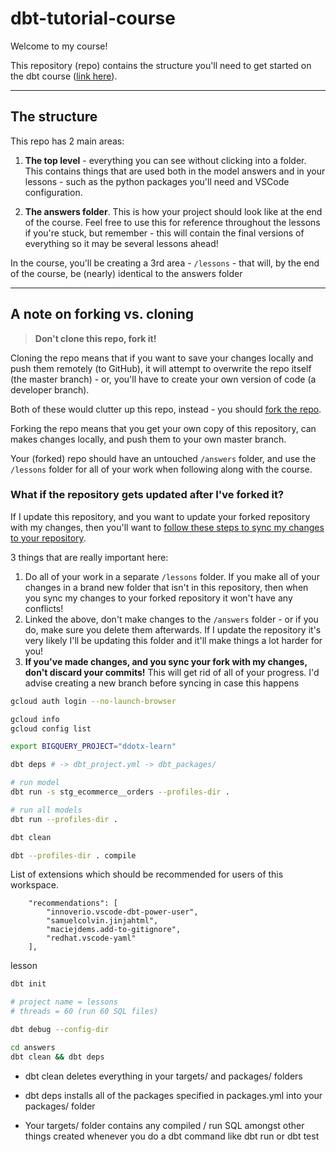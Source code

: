 # dbt-tutorial-course

Welcome to my course!

This repository (repo) contains the structure you'll need to get started on the dbt course ([link here](https://www.udemy.com/course/mastering-dbt-data-build-tool-bootcamp/?referralCode=FFF494163B7B9E5E846F)).

---

## The structure

This repo has 2 main areas:

1. **The top level** - everything you can see without clicking into a folder. This contains things that are used both in the model answers and in your lessons - such as the python packages you'll need and VSCode configuration.

2. **The answers folder**. This is how your project should look like at the end of the course. Feel free to use this for reference throughout the lessons if you're stuck, but remember - this will contain the final versions of everything so it may be several lessons ahead!

In the course, you'll be creating a 3rd area - `/lessons` - that will, by the end of the course, be (nearly) identical to the answers folder

---

## A note on forking vs. cloning

> **Don't clone this repo, fork it!**

Cloning the repo means that if you want to save your changes locally and push them remotely (to GitHub), it will attempt to overwrite the repo itself (the master branch) - or, you'll have to create your own version of code (a developer branch).

Both of these would clutter up this repo, instead - you should [fork the repo](https://docs.github.com/en/get-started/quickstart/fork-a-repo).

Forking the repo means that you get your own copy of this repository, can makes changes locally, and push them to your own master branch.

Your (forked) repo should have an untouched `/answers` folder, and use the `/lessons` folder for all of your work when following along with the course.

### What if the repository gets updated after I've forked it?

If I update this repository, and you want to update your forked repository with my changes, then you'll want to [follow these steps to sync my changes to your repository](https://docs.github.com/en/pull-requests/collaborating-with-pull-requests/working-with-forks/syncing-a-fork).

3 things that are really important here:

1. Do all of your work in a separate `/lessons` folder. If you make all of your changes in a brand new folder that isn't in this repository, then when you sync my changes to your forked repository it won't have any conflicts!
2. Linked the above, don't make changes to the `/answers` folder - or if you do, make sure you delete them afterwards. If I update the repository it's very likely I'll be updating this folder and it'll make things a lot harder for you!
3. **If you've made changes, and you sync your fork with my changes, don't discard your commits!** This will get rid of all of your progress. I'd advise creating a new branch before syncing in case this happens

```bash
gcloud auth login --no-launch-browser

gcloud info
gcloud config list

export BIGQUERY_PROJECT="ddotx-learn"

dbt deps # -> dbt_project.yml -> dbt_packages/

# run model
dbt run -s stg_ecommerce__orders --profiles-dir .

# run all models
dbt run --profiles-dir .

dbt clean

dbt --profiles-dir . compile
```

List of extensions which should be recommended for users of this workspace.

```
	"recommendations": [
		"innoverio.vscode-dbt-power-user",
		"samuelcolvin.jinjahtml",
		"maciejdems.add-to-gitignore",
		"redhat.vscode-yaml"
	],
```

lesson

```sh
dbt init

# project name = lessons
# threads = 60 (run 60 SQL files)

dbt debug --config-dir

cd answers
dbt clean && dbt deps
```

- dbt clean deletes everything in your targets/ and packages/ folders

- dbt deps installs all of the packages specified in packages.yml into your packages/ folder

- Your targets/ folder contains any compiled / run SQL amongst other things created whenever you do a dbt command like dbt run or dbt test
